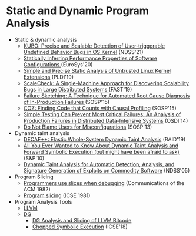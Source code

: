 # Static and Dynamic Program Analysis
- Static & dynamic analysis
    - [KUBO: Precise and Scalable Detection of User-triggerable Undefined Behavior Bugs in OS Kernel](https://git.ece.iastate.edu/data-storage-lab/dsl-techhub/static-and-dynamic-program-analysis/-/blob/master/paper/ndss2021_1B-5_24461_paper.pdf) (NDSS'21)
    - [Statically Inferring Performance Properties of Software Configurations ](https://git.ece.iastate.edu/data-storage-lab/papers/static-and-dynamic-program-analysis/-/blob/master/paper/eurosys20-performance.pdf) (EuroSys'20)
    - [Simple and Precise Static Analysis of Untrusted Linux Kernel Extensions](https://seahorn.github.io/papers/ebpf-pldi19.pdf) (PLDI'19)
    - [ScaleCheck: A Single-Machine Approach for Discovering Scalability Bugs in Large Distributed Systems ](https://git.ece.iastate.edu/data-storage-lab/papers/static-and-dynamic-program-analysis/-/blob/master/paper/fast19-stuardo.pdf) (FAST'19)
    - [Failure Sketching: A Technique for Automated Root Cause Diagnosis of In-Production Failures ](https://git.ece.iastate.edu/data-storage-lab/papers/static-and-dynamic-program-analysis/-/blob/master/paper/15_failure_sketching.pdf) (SOSP'15)
    - [COZ: Finding Code that Counts with Causal Profiling](http://sigops.org/s/conferences/sosp/2015/current/2015-Monterey/printable/090-curtsinger.pdf) (SOSP'15)
    - [Simple Testing Can Prevent Most Critical Failures: An Analysis of Production Failures in Distributed Data-Intensive Systems](https://git.ece.iastate.edu/data-storage-lab/papers/static-and-dynamic-program-analysis/-/blob/master/paper/osdi14-paper-yuan.pdf) (OSDI'14)
    - [Do Not Blame Users for Misconfigurations](https://cseweb.ucsd.edu/~tixu/papers/sosp13.pdf) (SOSP'13)
- Dynamic taint analysis
    - [DECAF++: Elastic Whole-System Dynamic Taint Analysis](https://www.usenix.org/system/files/raid2019-davanian.pdf) (RAID'19)
    - [All You Ever Wanted to Know About
Dynamic Taint Analysis and Forward Symbolic Execution
(but might have been afraid to ask)](https://git.ece.iastate.edu/data-storage-lab/papers/static-and-dynamic-program-analysis/-/blob/master/paper/10_symbolic.pdf) (S&P'10)
    - [Dynamic Taint Analysis for Automatic Detection, Analysis, and Signature Generation of Exploits on Commodity Software](https://www.valgrind.org/docs/newsome2005.pdf) (NDSS'05)
- Program Slicing
    - [Programmers use slices when debugging](https://dl.acm.org/doi/10.1145/358557.358577) (Communications of the ACM 1982)
    - [Program slicing](https://www.cse.msu.edu/~cse870/Public/Homework/SS2003/HW5/p439-weiser.pdf) (ICSE 1981)
- Program Analysis Tools
    - [LLVM](https://llvm.org/)
    - [DG](https://github.com/mchalupa/dg)
        - [DG Analysis and Slicing of LLVM Bitcode](https://git.ece.iastate.edu/data-storage-lab/dsl-techhub/static-and-dynamic-program-analysis/-/blob/master/paper/DG_paper.pdf)
        - [Chopped Symbolic Execution](https://srg.doc.ic.ac.uk/files/papers/chopper-icse-18.pdf) (ICSE'18) 
